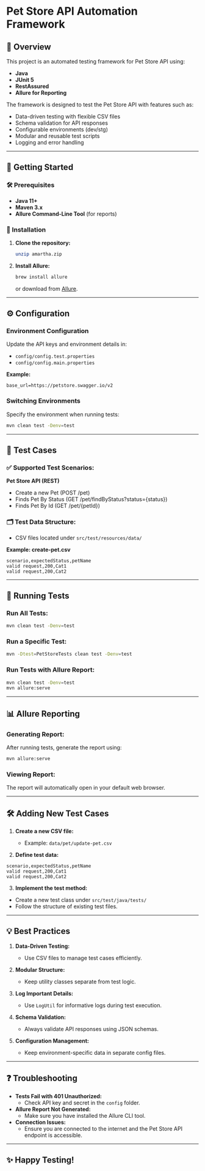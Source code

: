 # Pet Store API Automation Framework

## 🌟 Overview

This project is an automated testing framework for Pet Store API using:

- **Java**
- **JUnit 5**
- **RestAssured**
- **Allure for Reporting**

The framework is designed to test the Pet Store API with features such as:

- Data-driven testing with flexible CSV files
- Schema validation for API responses
- Configurable environments (dev/stg)
- Modular and reusable test scripts
- Logging and error handling

---

## 🚀 Getting Started

### 🛠 Prerequisites

- **Java 11+**
- **Maven 3.x**
- **Allure Command-Line Tool** (for reports)

### 💾 Installation

1. **Clone the repository:**
   ```bash
   unzip amartha.zip
   ```
2. **Install Allure:**
   ```bash
   brew install allure
   ```
   or download from [Allure](https://docs.qameta.io/allure/).

---

## ⚙️ Configuration

### Environment Configuration

Update the API keys and environment details in:

- `config/config.test.properties`
- `config/config.main.properties`

**Example:**

```properties
base_url=https://petstore.swagger.io/v2
```

### Switching Environments

Specify the environment when running tests:

```bash
mvn clean test -Denv=test
```

---

## 📝 Test Cases

### ✅ Supported Test Scenarios:

**Pet Store API (REST)**

- Create a new Pet (POST /pet)
- Finds Pet By Status (GET /pet/findByStatus?status={status})
- Finds Pet By Id (GET /pet/{petId})

### 🗂 Test Data Structure:

- CSV files located under `src/test/resources/data/`

**Example: create-pet.csv**

```csv
scenario,expectedStatus,petName
valid request,200,Cat1
valid request,200,Cat2
```

---

## 🧪 Running Tests

### Run All Tests:

```bash
mvn clean test -Denv=test
```

### Run a Specific Test:

```bash
mvn -Dtest=PetStoreTests clean test -Denv=test
```

### Run Tests with Allure Report:

```bash
mvn clean test -Denv=test
mvn allure:serve
```

---

## 📊 Allure Reporting

### Generating Report:

After running tests, generate the report using:

```bash
mvn allure:serve
```

### Viewing Report:

The report will automatically open in your default web browser.

---

## 🛠️ Adding New Test Cases

1. **Create a new CSV file:**

   - Example: `data/pet/update-pet.csv`

2. **Define test data:**

```csv
scenario,expectedStatus,petName
valid request,200,Cat1
valid request,200,Cat2
```

3. **Implement the test method:**

- Create a new test class under `src/test/java/tests/`
- Follow the structure of existing test files.

---

## 💡 Best Practices

1. **Data-Driven Testing:**

   - Use CSV files to manage test cases efficiently.

2. **Modular Structure:**

   - Keep utility classes separate from test logic.

3. **Log Important Details:**

   - Use `LogUtil` for informative logs during test execution.

4. **Schema Validation:**

   - Always validate API responses using JSON schemas.

5. **Configuration Management:**
   - Keep environment-specific data in separate config files.

---

## ❓ Troubleshooting

- **Tests Fail with 401 Unauthorized:**
  - Check API key and secret in the `config` folder.
- **Allure Report Not Generated:**
  - Make sure you have installed the Allure CLI tool.
- **Connection Issues:**
  - Ensure you are connected to the internet and the Pet Store API endpoint is accessible.

---

## ✨ Happy Testing!
